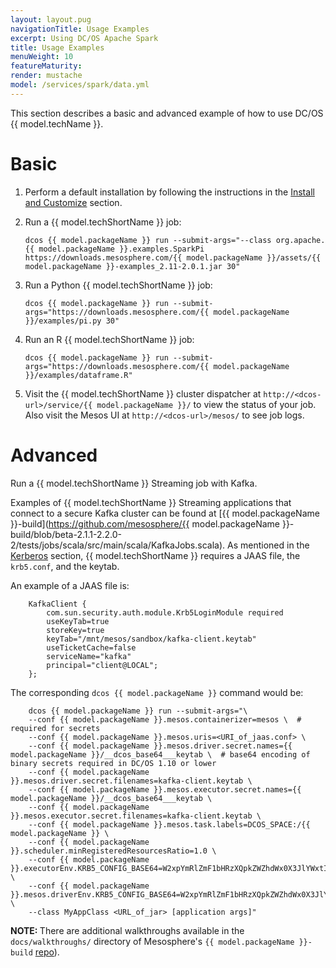 ```yaml
---
layout: layout.pug
navigationTitle: Usage Examples
excerpt: Using DC/OS Apache Spark
title: Usage Examples 
menuWeight: 10
featureMaturity:
render: mustache
model: /services/spark/data.yml
---
```

This section describes a basic and advanced example of how to use DC/OS {{ model.techName }}.

# Basic
1.  Perform a default installation by following the instructions in the [Install and Customize](/services/spark/2.4.0-2.2.1-3/install/) section.

1.  Run a {{ model.techShortName }} job:

        dcos {{ model.packageName }} run --submit-args="--class org.apache.{{ model.packageName }}.examples.SparkPi https://downloads.mesosphere.com/{{ model.packageName }}/assets/{{ model.packageName }}-examples_2.11-2.0.1.jar 30"

1.  Run a Python {{ model.techShortName }} job:

        dcos {{ model.packageName }} run --submit-args="https://downloads.mesosphere.com/{{ model.packageName }}/examples/pi.py 30"

1.  Run an R {{ model.techShortName }} job:

        dcos {{ model.packageName }} run --submit-args="https://downloads.mesosphere.com/{{ model.packageName }}/examples/dataframe.R"

1.  Visit the {{ model.techShortName }} cluster dispatcher at `http://<dcos-url>/service/{{ model.packageName }}/` to view the status of your job. Also visit the Mesos UI at `http://<dcos-url>/mesos/` to see job logs.

# Advanced

Run a {{ model.techShortName }} Streaming job with Kafka.

Examples of {{ model.techShortName }} Streaming applications that connect to a secure Kafka cluster can be found at [{{ model.packageName }}-build](https://github.com/mesosphere/{{ model.packageName }}-build/blob/beta-2.1.1-2.2.0-2/tests/jobs/scala/src/main/scala/KafkaJobs.scala). As mentioned in the [Kerberos](/services/spark/2.4.0-2.2.1-3/kerberos/) section, {{ model.techShortName }} requires a JAAS file, the `krb5.conf`, and the keytab. 

An example of a JAAS file is: 
        
        KafkaClient {
            com.sun.security.auth.module.Krb5LoginModule required
            useKeyTab=true
            storeKey=true
            keyTab="/mnt/mesos/sandbox/kafka-client.keytab"
            useTicketCache=false
            serviceName="kafka"
            principal="client@LOCAL";
        };
    
The corresponding `dcos {{ model.packageName }}` command would be: 

        dcos {{ model.packageName }} run --submit-args="\
        --conf {{ model.packageName }}.mesos.containerizer=mesos \  # required for secrets
        --conf {{ model.packageName }}.mesos.uris=<URI_of_jaas.conf> \
        --conf {{ model.packageName }}.mesos.driver.secret.names={{ model.packageName }}/__dcos_base64___keytab \  # base64 encoding of binary secrets required in DC/OS 1.10 or lower
        --conf {{ model.packageName }}.mesos.driver.secret.filenames=kafka-client.keytab \
        --conf {{ model.packageName }}.mesos.executor.secret.names={{ model.packageName }}/__dcos_base64___keytab \
        --conf {{ model.packageName }}.mesos.executor.secret.filenames=kafka-client.keytab \
        --conf {{ model.packageName }}.mesos.task.labels=DCOS_SPACE:/{{ model.packageName }} \ 
        --conf {{ model.packageName }}.scheduler.minRegisteredResourcesRatio=1.0 \
        --conf {{ model.packageName }}.executorEnv.KRB5_CONFIG_BASE64=W2xpYmRlZmF1bHRzXQpkZWZhdWx0X3JlYWxtID0gTE9DQUwKCltyZWFsbXNdCiAgTE9DQUwgPSB7CiAgICBrZGMgPSBrZGMubWFyYXRob24uYXV0b2lwLmRjb3MudGhpc2Rjb3MuZGlyZWN0b3J5OjI1MDAKICB9Cg== \
        --conf {{ model.packageName }}.mesos.driverEnv.KRB5_CONFIG_BASE64=W2xpYmRlZmF1bHRzXQpkZWZhdWx0X3JlYWxtID0gTE9DQUwKCltyZWFsbXNdCiAgTE9DQUwgPSB7CiAgICBrZGMgPSBrZGMubWFyYXRob24uYXV0b2lwLmRjb3MudGhpc2Rjb3MuZGlyZWN0b3J5OjI1MDAKICB9Cg== \
        --class MyAppClass <URL_of_jar> [application args]"



<p class="message--note"><strong>NOTE: </strong>There are additional walkthroughs available in the <code>docs/walkthroughs/</code> directory of Mesosphere's <code>{{ model.packageName }}-build</code> <a href="https://github.com/mesosphere/spark-build/docs/walkthroughs/">repo</a>).</p>
